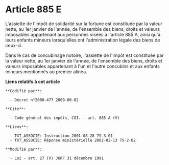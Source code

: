 # Article 885 E

L'assiette de l'impôt de solidarité sur la fortune est constituée par la valeur nette, au 1er janvier de l'année, de
l'ensemble des biens, droits et valeurs imposables appartenant aux personnes visées à l'article 885 A, ainsi qu'à leurs
enfants mineurs lorsqu'elles ont l'administration légale des biens de ceux-ci. 

Dans le cas de concubinage notoire, l'assiette de l'impôt est constituée par la valeur nette, au 1er janvier de l'année, de
l'ensemble des biens, droits et valeurs imposables appartenant à l'un et l'autre concubins et aux enfants mineurs mentionnés
au premier alinéa.

**Liens relatifs à cet article**

	**Codifié par**:

	  - Décret n°2000-477 2000-06-02

	**Cite**:

	  - Code général des impôts, CGI. - art. 885 A (V)

	**Liens**:

	  - TXT_ASSOCIE: Instruction 2001-08-28 7S-3-01
	  - TXT_ASSOCIE: Réponse ministérielle 2002-02-13 7S-2-02

	**Modifié par**:

	  - Loi - art. 27 (V) JORF 31 décembre 1991
